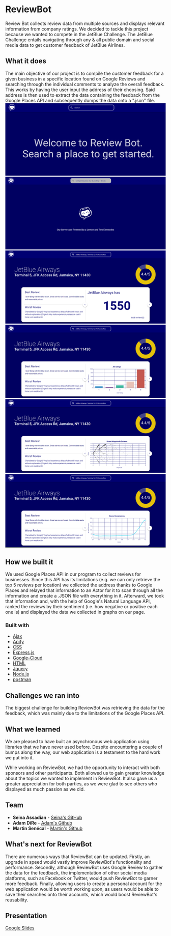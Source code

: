 # ReviewBot
Review Bot collects review data from multiple sources and displays relevant information from company ratings. We decided to tackle this project because we wanted to compete in the JetBlue Challenge. The JetBlue Challenge entails navigating through any & all public domain and social media data to get customer feedback of JetBlue Airlines.


## What it does
The main objective of our project is to compile the customer feedback for a given business in a specific location found on Google Reviews and searching through the individual comments to analyze the overall feedback. This works by having the user input the address of their choosing. Said address is then used to extract the data containing the feedback from the Google Places API and subsequently dumps the data onto a ".json" file.
<img src="screenshot1.png">
<img src="screenshot2.png">
<img src="screenshot3.png">
<img src="screenshot4.png">
<img src="screenshot5.png">
<img src="screenshot6.png">


## How we built it
We used Google Places API in our program to collect reviews for businesses. Since this API has its limitations (e.g. we can only retrieve the top 5 reviews per location) we collected the address thanks to Google Places and relayed that information to an Actor for it to scan through all the information and create a .JSON file with everything in it. Afterward, we took that information and, with the help of Google's Natural Language API, ranked the reviews by their sentiment (i.e. how negative or positive each one is) and displayed the data we collected in graphs on our page.


### Built with
* [Ajax](https://api.jquery.com/category/ajax/) 
* [Apify](https://apify.com/) 
* [CSS](https://www.w3schools.com/css/) 
* [Express.js](https://expressjs.com/) 
* [Google-Cloud](https://cloud.google.com/) 
* [HTML](https://www.w3schools.com/html/) 
* [Jquery](https://www.w3schools.com/html/)
* [Node.js](https://nodejs.org/en/) 
* [postman](https://www.postman.com/) 


## Challenges we ran into
The biggest challenge for building ReviewBot was retrieving the data for the feedback, which was mainly due to the limitations of the Google Places API.

## What we learned
We are pleased to have built an asynchronous web application using libraries that we have never used before. Despite encountering a couple of bumps along the way, our web application is a testament to the hard work we put into it.

While working on ReviewBot, we had the opportunity to interact with both sponsors and other participants. Both allowed us to gain greater knowledge about the topics we wanted to implement in ReviewBot. It also gave us a greater appreciation for both parties, as we were glad to see others who displayed as much passion as we did.

## Team

* **Seina Assadian** - [Seina's GitHub](https://github.com/seinaas)
* **Adam DiRe** - [Adam's Github](https://github.com/AdamMigliore)
* **Martin Senécal** - [Martin's Github](https://github.com/martinsenecal)

## What's next for ReviewBot
There are numerous ways that ReviewBot can be updated. Firstly, an upgrade in speed would vastly improve ReviewBot's functionality and performance. Secondly, although ReviewBot uses Google Review to gather the data for the feedback, the implementation of other social media platforms, such as Facebook or Twitter, would push ReviewBot to garner more feedback. Finally, allowing users to create a personal account for the web application would be worth working upon, as users would be able to save their searches onto their accounts, which would boost ReviewBot's reusability.

## Presentation
[Google Slides](https://docs.google.com/presentation/d/1yONNkSyA6z9eiNi-8zRIP_ZpO5LqNRshQEc_ZmgsFU0/edit?usp=sharing)

